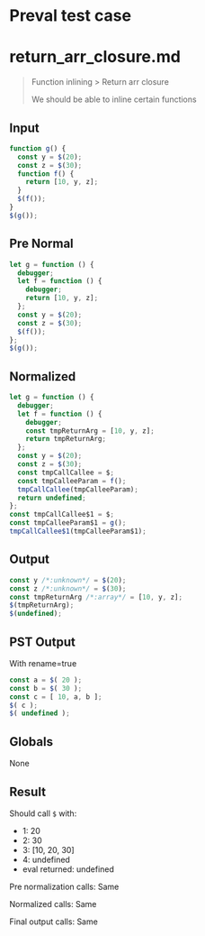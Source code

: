 # Preval test case

# return_arr_closure.md

> Function inlining > Return arr closure
>
> We should be able to inline certain functions

## Input

`````js filename=intro
function g() {
  const y = $(20);
  const z = $(30);
  function f() {
    return [10, y, z];
  }
  $(f());
}
$(g());
`````

## Pre Normal


`````js filename=intro
let g = function () {
  debugger;
  let f = function () {
    debugger;
    return [10, y, z];
  };
  const y = $(20);
  const z = $(30);
  $(f());
};
$(g());
`````

## Normalized


`````js filename=intro
let g = function () {
  debugger;
  let f = function () {
    debugger;
    const tmpReturnArg = [10, y, z];
    return tmpReturnArg;
  };
  const y = $(20);
  const z = $(30);
  const tmpCallCallee = $;
  const tmpCalleeParam = f();
  tmpCallCallee(tmpCalleeParam);
  return undefined;
};
const tmpCallCallee$1 = $;
const tmpCalleeParam$1 = g();
tmpCallCallee$1(tmpCalleeParam$1);
`````

## Output


`````js filename=intro
const y /*:unknown*/ = $(20);
const z /*:unknown*/ = $(30);
const tmpReturnArg /*:array*/ = [10, y, z];
$(tmpReturnArg);
$(undefined);
`````

## PST Output

With rename=true

`````js filename=intro
const a = $( 20 );
const b = $( 30 );
const c = [ 10, a, b ];
$( c );
$( undefined );
`````

## Globals

None

## Result

Should call `$` with:
 - 1: 20
 - 2: 30
 - 3: [10, 20, 30]
 - 4: undefined
 - eval returned: undefined

Pre normalization calls: Same

Normalized calls: Same

Final output calls: Same
